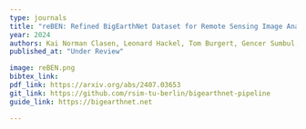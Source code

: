 ```yaml
---
type: journals
title: "reBEN: Refined BigEarthNet Dataset for Remote Sensing Image Analysis"
year: 2024
authors: Kai Norman Clasen, Leonard Hackel, Tom Burgert, Gencer Sumbul, Begüm Demir, Volker Markl
published_at: "Under Review"

image: reBEN.png
bibtex_link:
pdf_link: https://arxiv.org/abs/2407.03653
git_link: https://github.com/rsim-tu-berlin/bigearthnet-pipeline
guide_link: https://bigearthnet.net

---
```

